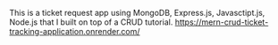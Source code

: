  This is a ticket request app using MongoDB, Express.js, Javasctipt.js, Node.js that I built on top of a CRUD tutorial.
 https://mern-crud-ticket-tracking-application.onrender.com/
